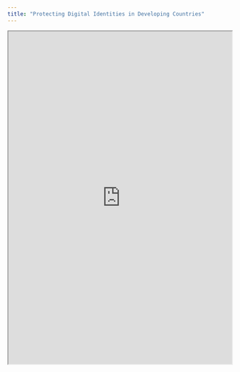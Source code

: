 ```yaml
---
title: "Protecting Digital Identities in Developing Countries"
---
```




<iframe height="750" width="100%" src="https://ewelton.github.io/ktest/wiki.html#Protecting%20Digital%20Identities%20in%20Developing%20Countries"></iframe>
